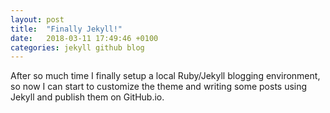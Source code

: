 ```yaml
---
layout: post
title:  "Finally Jekyll!"
date:   2018-03-11 17:49:46 +0100
categories: jekyll github blog
---
```

After so much time I finally setup a local Ruby/Jekyll blogging environment, so now I can start to customize the theme and writing some posts using Jekyll and publish them on GitHub.io. 
 